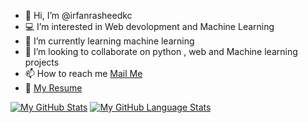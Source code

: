 - 👋 Hi, I’m @irfanrasheedkc
- :computer: I’m interested in Web devolopment and Machine Learning
- 🌱 I’m currently learning machine learning
- 💞️ I’m looking to collaborate on python , web and Machine learning projects
- 📫 How to reach me <a href="mailto:irfanrasheed273@gmail.com">Mail Me</a>
- :page_facing_up: <a href="https://drive.google.com/file/d/1yVPZXxSi7rDFisYK-cDZALCcXPKrs3Iv/view?usp=drive_link" rel="nofollow">My Resume</a>
<!---
irfanrasheedkc/irfanrasheedkc is a ✨ special ✨ repository because its `README.md` (this file) appears on your GitHub profile.
You can click the Preview link to take a look at your changes.
--->
[![My GitHub Stats](https://github-readme-stats.vercel.app/api/?username=irfanrasheedkc&count_private=true&theme=tokyonight&showicons=true)]()
[![My GitHub Language Stats](https://github-readme-stats.vercel.app/api/top-langs/?username=irfanrasheedkc&langs_count=5&theme=tokyonight)]()
